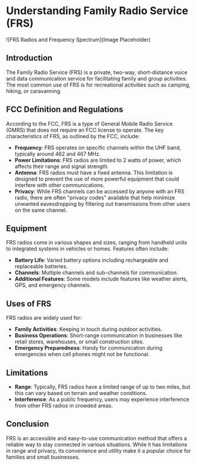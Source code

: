 # Understanding Family Radio Service (FRS)

![FRS Radios and Frequency Spectrum](Image Placeholder)

## Introduction

The Family Radio Service (FRS) is a private, two-way, short-distance voice and data communication service for facilitating family and group activities. The most common use of FRS is for recreational activities such as camping, hiking, or caravanning.

## FCC Definition and Regulations

According to the FCC, FRS is a type of General Mobile Radio Service (GMRS) that does not require an FCC license to operate. The key characteristics of FRS, as outlined by the FCC, include:

- **Frequency**: FRS operates on specific channels within the UHF band, typically around 462 and 467 MHz.
- **Power Limitations**: FRS radios are limited to 2 watts of power, which affects their range and signal strength.
- **Antenna**: FRS radios must have a fixed antenna. This limitation is designed to prevent the use of more powerful equipment that could interfere with other communications.
- **Privacy**: While FRS channels can be accessed by anyone with an FRS radio, there are often "privacy codes" available that help minimize unwanted eavesdropping by filtering out transmissions from other users on the same channel.

## Equipment

FRS radios come in various shapes and sizes, ranging from handheld units to integrated systems in vehicles or homes. Features often include:

- **Battery Life**: Varied battery options including rechargeable and replaceable batteries.
- **Channels**: Multiple channels and sub-channels for communication.
- **Additional Features**: Some models include features like weather alerts, GPS, and emergency channels.

## Uses of FRS

FRS radios are widely used for:

- **Family Activities**: Keeping in touch during outdoor activities.
- **Business Operations**: Short-range communication in businesses like retail stores, warehouses, or small construction sites.
- **Emergency Preparedness**: Handy for communication during emergencies when cell phones might not be functional.

## Limitations

- **Range**: Typically, FRS radios have a limited range of up to two miles, but this can vary based on terrain and weather conditions.
- **Interference**: As a public frequency, users may experience interference from other FRS radios in crowded areas.

## Conclusion

FRS is an accessible and easy-to-use communication method that offers a reliable way to stay connected in various situations. While it has limitations in range and privacy, its convenience and utility make it a popular choice for families and small businesses.
